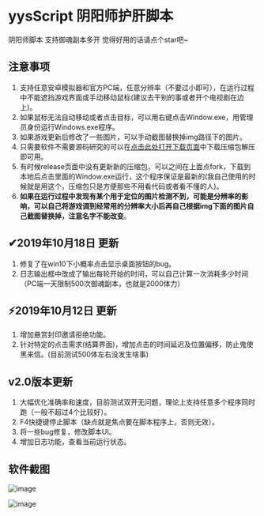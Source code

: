 # yysScript 阴阳师护肝脚本

阴阳师脚本 支持御魂副本多开 觉得好用的话请点个star吧~

## 注意事项

1. 支持任意安卓模拟器和官方PC端，任意分辨率（不要过小即可），在运行过程中不能遮挡游戏界面或手动移动鼠标(建议去干别的事或者开个电视剧在边上)。
2. 如果鼠标无法自动移动或者点击目标，可以用右键点击Window.exe，用管理员身份运行Windows.exe程序。
3. 如果游戏更新后修改了一些图片，可以手动截图替换掉img路径下的图片。
4. 只需要软件不需要源码研究的可以在[点击此处打开下载页面](https://github.com/li-zheng-hao/yysScript/releases)中下载压缩包解压即可用。
5. 有时候release页面中没有更新新的压缩包，可以之间在上面点fork，下载到本地后点击里面的Window.exe运行，这个程序保证是最新的(我自己使用的时候就是用这个，压缩包只是方便那些不用看代码或者看不懂的人)。
6. **如果在运行过程中发现有某个用于定位的图片检测不到，可能是分辨率的影响，可以自己将游戏调到经常用的分辨率大小后再自己根据img下面的图片自己截图替换掉，注意名字不能改变**。

## ✔2019年10月18日 更新

1. 修复了在win10下小概率点击显示桌面按钮的bug。
2. 日志输出框中改成了输出每轮开始的时间，可以自己计算一次消耗多少时间（PC端一天限制500次御魂副本，也就是2000体力）

## ⚡2019年10月12日 更新

1. 增加悬赏封印邀请拒绝功能。
2. 针对特定的点击需求(结算界面)，增加点击的时间延迟及位置偏移，防止鬼使黑来信。(目前测试500体左右没发生啥事)

## v2.0版本更新

1. 大幅优化准确率和速度，目前测试双开无问题，理论上支持任意多个程序同时跑（一般不超过4个比较好）。
2. F4快捷键停止脚本（缺点就是焦点要在脚本程序上，否则无效）。
3. 将一些bug修复，修改脚本UI。
4. 增加日志功能，查看当前运行状态。

## 软件截图

![image](https://github.com/li-zheng-hao/yysscript/raw/master/Doc/screenshot.jpg)

![image](https://github.com/li-zheng-hao/yysscript/raw/master/Doc/screenshot2.png)</br>
